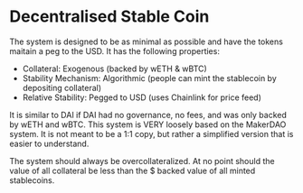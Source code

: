 # Decentralised Stable Coin

The system is designed to be as minimal as possible and have the tokens maitain a peg to the USD. It has the following properties:
- Collateral: Exogenous (backed by wETH & wBTC)
- Stability Mechanism: Algorithmic (people can mint the stablecoin by depositing collateral)
- Relative Stability: Pegged to USD (uses Chainlink for price feed)

It is similar to DAI if DAI had no governance, no fees, and was only backed by wETH and wBTC. This system is VERY loosely based on the MakerDAO system. It is not meant to be a 1:1 copy, but rather a simplified version that is easier to understand.

The system should always be overcollateralized. At no point should the value of all collateral be less than the $ backed value of all minted stablecoins.
